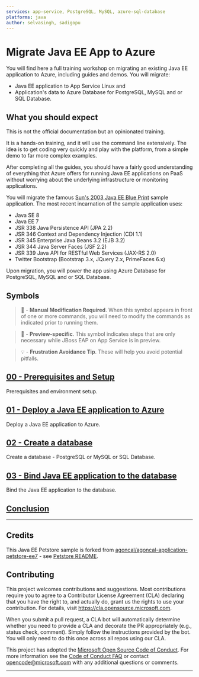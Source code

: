 ```yaml
---
services: app-service, PostgreSQL, MySQL, azure-sql-database
platforms: java
author: selvasingh, sadigopu
---
```


# Migrate Java EE App to Azure

You will find here a full training workshop on migrating an existing Java EE application to Azure, 
including guides and demos. You will migrate:
 
- Java EE application to App Service Linux and 
- Application's data to Azure Database for PostgreSQL, MySQL and or SQL Database. 

## What you should expect

This is not the official documentation but an opinionated training.

It is a hands-on training, and it will use the command line extensively. 
The idea is to get coding very quickly and play with the platform, 
from a simple demo to far more complex examples.

After completing all the guides, you should have a fairly good understanding of 
everything that Azure offers for running Java EE applications on PaaS without worrying
about the underlying infrastructure or monitoring applications.

You will migrate the famous [Sun's 2003 Java EE Blue Print](https://www.oracle.com/java/technologies/java-blueprint.html) 
sample application. The most recent incarnation of the sample application uses:

- Java SE 8
- Java EE 7
- JSR 338 Java Persistence API (JPA 2.2)
- JSR 346 Context and Dependency Injection (CDI 1.1)
- JSR 345 Enterprise Java Beans 3.2 (EJB 3.2)
- JSR 344 Java Server Faces (JSF 2.2) 
- JSR 339 Java API for RESTful Web Services (JAX-RS 2.0)
- Twitter Bootstrap (Bootstrap 3.x, JQuery 2.x, PrimeFaces 6.x) 

Upon migration, you will power the app using 
Azure Database for PostgreSQL, MySQL and or SQL Database.

## Symbols

>🛑 -  __Manual Modification Required__. When this symbol appears in front of one or 
more commands, you will need to modify the commands as indicated prior to running them.

>🚧 - __Preview-specific__. This symbol indicates steps that are only necessary while 
JBoss EAP on App Service is in preview.

>💡 - __Frustration Avoidance Tip__. These will help you avoid potential pitfalls.

## [00 - Prerequisites and Setup](step-00-setup-your-environment/README.md)

Prerequisites and environment setup.
 
## [01 - Deploy a Java EE application to Azure](step-01-deploy-java-ee-app-to-azure/README.md)

Deploy a Java EE application to Azure.

## [02 - Create a database](step-02-create-a-database/README.md)

Create a database - PostgreSQL or MySQL or SQL Database.

## [03 - Bind Java EE application to the database](step-03-bind-java-ee-app-to-database/README.md)

Bind the Java EE application to the database.

## [Conclusion](step-99-conclusion/README.md)

---

## Credits

This Java EE Petstore sample is forked from 
[agoncal/agoncal-application-petstore-ee7](https://github.com/agoncal/agoncal-application-petstore-ee7) - see [Petstore README](./README-petstoreee7.md). 

## Contributing

This project welcomes contributions and suggestions.  Most contributions require you to agree to a
Contributor License Agreement (CLA) declaring that you have the right to, and actually do, grant us
the rights to use your contribution. For details, visit https://cla.opensource.microsoft.com.

When you submit a pull request, a CLA bot will automatically determine whether you need to provide
a CLA and decorate the PR appropriately (e.g., status check, comment). Simply follow the instructions
provided by the bot. You will only need to do this once across all repos using our CLA.

This project has adopted the [Microsoft Open Source Code of Conduct](https://opensource.microsoft.com/codeofconduct/).
For more information see the [Code of Conduct FAQ](https://opensource.microsoft.com/codeofconduct/faq/) or
contact [opencode@microsoft.com](mailto:opencode@microsoft.com) with any additional questions or comments.

---